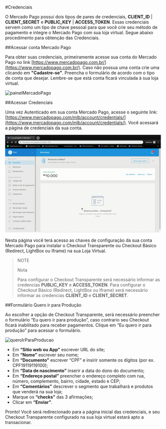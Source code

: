 #Credenciais

O Mercado Pago possui dois tipos de pares de credenciais, **CLIENT_ID** | **CLIENT_SECRET** e **PUBLIC_KEY** | **ACCESS_TOKEN**. Essas credenciais servem como um tipo de chave pessoal para que você crie seu método de pagamento e integre o Mercado Pago com sua loja virtual. Segue abaixo procedimento para obtenção das Credenciais.

##Acessar conta Mercado Pago

Para obter suas credenciais, primeiramente acesse sua conta do Mercado Pago no link [https://www.mercadopago.com.br/](https://www.mercadopago.com.br/).
Caso não possua uma conta crie uma clicando em **"Cadastre-se"**. Preencha o formulário de acordo com o tipo de conta que desejar. Lembre-se que está conta ficará vinculada à sua loja virtual.

![painelMercadoPago](/images/painelMercadoPago.gif)

##Acessar Credenciais

Uma vez Autenticado em sua conta Mercado Pago, acesse o seguinte link: [https://www.mercadopago.com/mlb/account/credentials/](https://www.mercadopago.com/mlb/account/credentials/).
Você acessará a página de credenciais da sua conta.

![paginaCredenciais](/images/paginaCredenciais.gif)

Nesta página você terá acesso as chaves de configuração da sua conta Mercado Pago para instalar o Checkout Transparente ou Checkout Básico (Redirect, LightBox ou Iframe) na sua Loja Virtual.

> NOTE
>
> Nota
>
> Para configurar o Checkout Transparente será necessário informar as credencias **PUBLIC_KEY** e **ACCESS_TOKEN**.
> Para configurar o Checkout Básico (Redirect, LightBox ou Iframe) será necessário informar as credencias **CLIENT_ID** e **CLIENT_SECRET**.

##Formulário Quero ir para Produção

Ao escolher a opção de Checkout Transparente, será necessário preencher o formulário “Eu quero ir para produção”, caso contrario seu Checkout ficará inabilitado para receber pagamentos.
Clique em “Eu quero ir para produção” para acessar o formulário.

![queroIrParaProducao](/images/queroIrParaProducao.gif)

* Em **“Sitio web ou App”** escrever URL do site;
* Em **“Nome”** escrever seu nome;
* Em **“Documento”** escrever “CPF” e insirir somente os dígitos (por ex. CPF19119119100);
* Em **“Data de nascimento”** inserir a data do dono do documento;
* Em **“Endereço postal”** preencher o endereço completo com rua, número, complemento, bairro, cidade, estado e CEP;
* Em **“Comentários”** descrever o segmento que trabalhará e produtos que venderá na sua loja;
* Marque os **“checks”** das 3 afirmações;
* Clicar em **“Enviar”**.

Pronto! Você será redirecionado para a página inicial das credenciais, e seu Checkout Transparente configurado na sua loja virtual estará apto a transacionar.